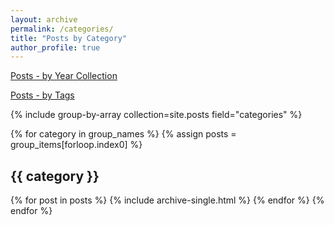 ```yaml
---
layout: archive
permalink: /categories/
title: "Posts by Category"
author_profile: true
---
```


[Posts - by Year Collection](https://hannahpu.github.io/collection-archive/)

[Posts - by Tags](https://hannahpu.github.io/tags/)


{% include group-by-array collection=site.posts field="categories" %}

{% for category in group_names %}
  {% assign posts = group_items[forloop.index0] %}
  <h2 id="{{ category | slugify }}" class="archive__subtitle">{{ category }}</h2>
  {% for post in posts %}
    {% include archive-single.html %}
  {% endfor %}
{% endfor %}
